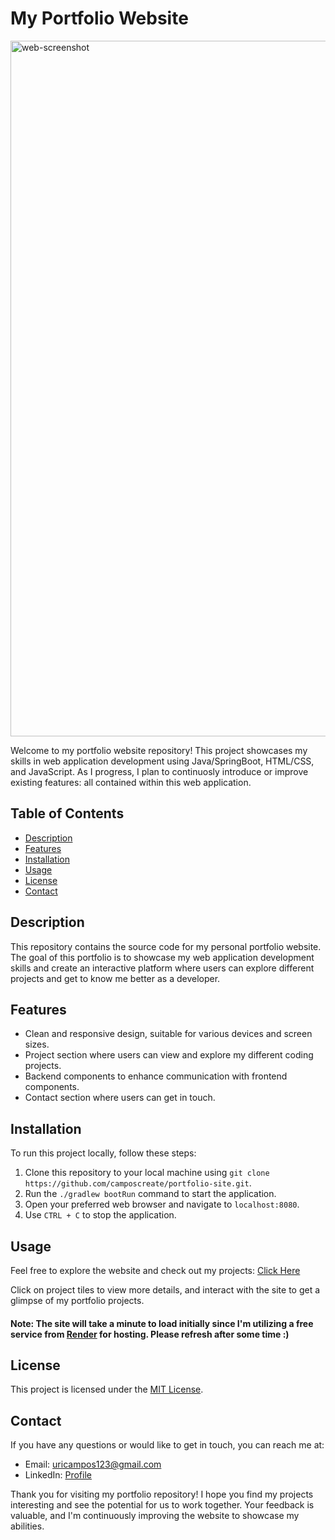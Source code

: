 
# My Portfolio Website

<img width="1113" alt="web-screenshot" src="https://github.com/camposcreate/portfolio-site/assets/29357264/f4f1d5ca-6f88-4dd7-8618-4f199f0e3560">

Welcome to my portfolio website repository! This project showcases my skills in web application development using Java/SpringBoot, HTML/CSS, and JavaScript. As I progress, I plan to continuosly introduce or improve existing features: all contained within this web application.

## Table of Contents

- [Description](#description)
- [Features](#features)
- [Installation](#installation)
- [Usage](#usage)
- [License](#license)
- [Contact](#contact)

## Description

This repository contains the source code for my personal portfolio website. The goal of this portfolio is to showcase my web application development skills and create an interactive platform where users can explore different projects and get to know me better as a developer.

## Features

- Clean and responsive design, suitable for various devices and screen sizes.
- Project section where users can view and explore my different coding projects.
- Backend components to enhance communication with frontend components.
- Contact section where users can get in touch.

## Installation

To run this project locally, follow these steps:

1. Clone this repository to your local machine using `git clone https://github.com/camposcreate/portfolio-site.git`.
2. Run the `./gradlew bootRun` command to start the application.
3. Open your preferred web browser and navigate to `localhost:8080`.
4. Use `CTRL + C` to stop the application.

## Usage

Feel free to explore the website and check out my projects: [Click Here](https://web-app-ub20.onrender.com)

Click on project tiles to view more details, and interact with the site to get a glimpse of my portfolio projects.

#### Note: The site will take a minute to load initially since I'm utilizing a free service from [Render](https://render.com) for hosting. Please refresh after some time :)

## License

This project is licensed under the [MIT License](LICENSE).

## Contact

If you have any questions or would like to get in touch, you can reach me at:
- Email: uricampos123@gmail.com
- LinkedIn: [Profile](https://www.linkedin.com/in/uriel-campos-a76838214/)

Thank you for visiting my portfolio repository! I hope you find my projects interesting and see the potential for us to work together. Your feedback is valuable, and I'm continuously improving the website to showcase my abilities.
